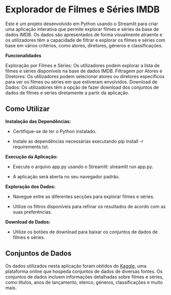 # **Explorador de Filmes e Séries IMDB**

Este é um projeto desenvolvido em Python usando o Streamlit para criar uma aplicação interativa que permite explorar filmes e séries da base de dados IMDB. Os dados são apresentados de forma visualmente atraente e os utilizadores têm a capacidade de filtrar e explorar os filmes e séries com base em vários critérios, como atores, diretores, géneros e classificações.

**Funcionalidades**

Exploração por Filmes e Séries: Os utilizadores podem explorar a lista de filmes e séries disponíveis na base de dados IMDB.
Filtragem por Atores e Diretores: Os utilizadores podem selecionar atores ou diretores específicos para ver os filmes ou séries em que estiveram envolvidos.
Download de Dados: Os utilizadores têm a opção de fazer download dos conjuntos de dados de filmes e séries diretamente a partir da aplicação.

## **Como Utilizar**

**Instalação das Dependências:**

- Certifique-se de ter o Python instalado.

- Instale as dependências necessárias executando pip install -r requirements.txt.

**Execução da Aplicação:**

- Execute o arquivo app.py usando o Streamlit: streamlit run app.py.

- A aplicação será aberta no seu navegador padrão.

**Exploração dos Dados:**

- Navegue entre as diferentes secções para explorar filmes e séries.

- Utilize os filtros disponíveis para refinar os resultados de acordo com as suas preferências.

**Download de Dados:**

- Utilize os botões de download para baixar os conjuntos de dados de filmes e séries.

## **Conjuntos de Dados**

Os dados utilizados nesta aplicação foram obtidos do [Kaggle](https://www.kaggle.com/datasets/ramjasmaurya/top-250s-in-imdb), uma plataforma online que hospeda conjuntos de dados de diversas fontes. Os conjuntos de dados incluem informações detalhadas sobre filmes e séries, como títulos, anos de lançamento, elenco, géneros, classificações e muito mais.
